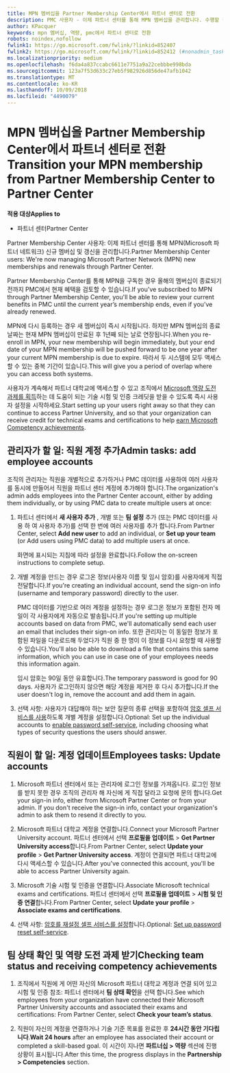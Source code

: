 ```yaml
---
title: MPN 멤버십을 Partner Membership Center에서 파트너 센터로 전환
description: PMC 사용자 - 이제 파트너 센터를 통해 MPN 멤버십을 관리합니다. 수행할 작업은 다음과 같습니다.
author: KPacquer
keywords: mpn 멤버십, 역량, pmc에서 파트너 센터로 전환
robots: noindex,nofollow
fwlink1: https://go.microsoft.com/fwlink/?linkid=852407
fwlink2: https://go.microsoft.com/fwlink/?linkid=852412 (#nonadmin_tasks)
ms.localizationpriority: medium
ms.openlocfilehash: f6da4a837ccabc6611e7751a9a22cebbbe998bda
ms.sourcegitcommit: 123a7f53d633c27eb5f982926d856de47afb1042
ms.translationtype: MT
ms.contentlocale: ko-KR
ms.lasthandoff: 10/09/2018
ms.locfileid: "4490079"
---
```

# <a name="transition-your-mpn-membership-from-partner-membership-center-to-partner-center"></a><span data-ttu-id="012e7-105">MPN 멤버십을 Partner Membership Center에서 파트너 센터로 전환</span><span class="sxs-lookup"><span data-stu-id="012e7-105">Transition your MPN membership from Partner Membership Center to Partner Center</span></span>

**<span data-ttu-id="012e7-106">적용 대상</span><span class="sxs-lookup"><span data-stu-id="012e7-106">Applies to</span></span>**
-  <span data-ttu-id="012e7-107">파트너 센터</span><span class="sxs-lookup"><span data-stu-id="012e7-107">Partner Center</span></span>

<span data-ttu-id="012e7-108">Partner Membership Center 사용자: 이제 파트너 센터를 통해 MPN(Microsoft 파트너 네트워크) 신규 멤버십 및 갱신을 관리합니다.</span><span class="sxs-lookup"><span data-stu-id="012e7-108">Partner Membership Center users: We're now managing Microsoft Partner Network (MPN) new memberships and renewals through Partner Center.</span></span>  

<span data-ttu-id="012e7-109">Partner Membership Center를 통해 MPN을 구독한 경우 올해의 멤버십이 종료되기 전까지 PMC에서 현재 혜택을 검토할 수 있습니다.</span><span class="sxs-lookup"><span data-stu-id="012e7-109">If you've subscribed to MPN through Partner Membership Center, you'll be able to review your current benefits in PMC until the current year’s membership ends, even if you’ve already renewed.</span></span> 

<span data-ttu-id="012e7-110">MPN에 다시 등록하는 경우 새 멤버십이 즉시 시작됩니다. 하지만 MPN 멤버십의 종료 날짜는 현재 MPN 멤버십이 만료된 후 1년째 되는 날로 연장됩니다.</span><span class="sxs-lookup"><span data-stu-id="012e7-110">When you re-enroll in MPN, your new membership will begin immediately, but your end date of your MPN membership will be pushed forward to be one year after your current MPN membership is due to expire.</span></span> <span data-ttu-id="012e7-111">따라서 두 시스템에 모두 액세스할 수 있는 중복 기간이 있습니다.</span><span class="sxs-lookup"><span data-stu-id="012e7-111">This will give you a period of overlap where you can access both systems.</span></span>

<span data-ttu-id="012e7-112">사용자가 계속해서 파트너 대학교에 액세스할 수 있고 조직에서 [Microsoft 역량 도전 과제를 획득](competencies.md)하는 데 도움이 되는 기술 시험 및 인증 크레딧을 받을 수 있도록 즉시 사용자 설정을 시작하세요.</span><span class="sxs-lookup"><span data-stu-id="012e7-112">Start setting up your users right away so that they can continue to access Partner University, and so that your organization can receive credit for technical exams and certifications to help [earn Microsoft Competency achievements](competencies.md).</span></span> 

## <a name="admin-tasks-add-employee-accounts"></a><span data-ttu-id="012e7-113">관리자가 할 일: 직원 계정 추가</span><span class="sxs-lookup"><span data-stu-id="012e7-113">Admin tasks: add employee accounts</span></span>

<span data-ttu-id="012e7-114">조직의 관리자는 직원을 개별적으로 추가하거나 PMC 데이터를 사용하여 여러 사용자를 동시에 만들어서 직원을 파트너 센터 계정에 추가해야 합니다.</span><span class="sxs-lookup"><span data-stu-id="012e7-114">The organization's admin adds employees into the Partner Center account, either by adding them individually, or by using PMC data to create multiple users at once:</span></span>

1.  <span data-ttu-id="012e7-115">파트너 센터에서 **새 사용자 추가** , 개별 또는 **팀 설정** 추가 (또는 PMC 데이터를 사용 하 여 사용자 추가)를 선택 한 번에 여러 사용자를 추가 합니다.</span><span class="sxs-lookup"><span data-stu-id="012e7-115">From Partner Center, select **Add new user** to add an individual, or **Set up your team** (or Add users using PMC data) to add multiple users at once.</span></span>
    
    <span data-ttu-id="012e7-116">화면에 표시되는 지침에 따라 설정을 완료합니다.</span><span class="sxs-lookup"><span data-stu-id="012e7-116">Follow the on-screen instructions to complete setup.</span></span>

2.  <span data-ttu-id="012e7-117">개별 계정을 만드는 경우 로그온 정보(사용자 이름 및 임시 암호)를 사용자에게 직접 전달합니다.</span><span class="sxs-lookup"><span data-stu-id="012e7-117">If you're creating an individual account, send the sign-on info (username and temporary password) directly to the user.</span></span>

    <span data-ttu-id="012e7-118">PMC 데이터를 기반으로 여러 계정을 설정하는 경우 로그온 정보가 포함된 전자 메일이 각 사용자에게 자동으로 발송됩니다.</span><span class="sxs-lookup"><span data-stu-id="012e7-118">If you're setting up multiple accounts based on data from PMC, we'll automatically send each user an email that includes their sign-on info.</span></span> <span data-ttu-id="012e7-119">또한 관리자는 이 동일한 정보가 포함된 파일을 다운로드해 두었다가 직원 중 한 명이 이 정보를 다시 요청할 때 사용할 수 있습니다.</span><span class="sxs-lookup"><span data-stu-id="012e7-119">You'll also be able to download a file that contains this same information, which you can use in case one of your employees needs this information again.</span></span>

    <span data-ttu-id="012e7-120">임시 암호는 90일 동안 유효합니다.</span><span class="sxs-lookup"><span data-stu-id="012e7-120">The temporary password is good for 90 days.</span></span> <span data-ttu-id="012e7-121">사용자가 로그인하지 않으면 해당 계정을 제거한 후 다시 추가합니다.</span><span class="sxs-lookup"><span data-stu-id="012e7-121">If the user doesn't log in, remove the account and add them in again.</span></span>

3.  <span data-ttu-id="012e7-122">선택 사항: 사용자가 대답해야 하는 보안 질문의 종류 선택을 포함하여 [암호 셀프 서비스를 사용](https://docs.microsoft.com/azure/active-directory/active-directory-passwords-getting-started)하도록 개별 계정을 설정합니다.</span><span class="sxs-lookup"><span data-stu-id="012e7-122">Optional: Set up the individual accounts to [enable password self-service](https://docs.microsoft.com/azure/active-directory/active-directory-passwords-getting-started), including choosing what types of security questions the users should answer.</span></span> 

## <a href="" id="nonadmin_tasks"></a> <span data-ttu-id="012e7-123">직원이 할 일: 계정 업데이트</span><span class="sxs-lookup"><span data-stu-id="012e7-123">Employees tasks: Update accounts</span></span>

1.  <span data-ttu-id="012e7-124">Microsoft 파트너 센터에서 또는 관리자에 로그인 정보를 가져옵니다. 로그인 정보를 받지 못한 경우 조직의 관리자 해 자신에 게 직접 달라고 요청에 문의 합니다.</span><span class="sxs-lookup"><span data-stu-id="012e7-124">Get your sign-in info, either from Microsoft Partner Center or from your admin. If you don't receive the sign-in info, contact your organization's admin to ask them to resend it directly to you.</span></span> 

2.  <span data-ttu-id="012e7-125">Microsoft 파트너 대학교 계정을 연결합니다.</span><span class="sxs-lookup"><span data-stu-id="012e7-125">Connect your Microsoft Partner University account.</span></span> <span data-ttu-id="012e7-126">파트너 센터에서 선택 **프로필을 업데이트** > **Get Partner University access**합니다.</span><span class="sxs-lookup"><span data-stu-id="012e7-126">From Partner Center, select **Update your profile** > **Get Partner University access**.</span></span>  <span data-ttu-id="012e7-127">계정이 연결되면 파트너 대학교에 다시 액세스할 수 있습니다.</span><span class="sxs-lookup"><span data-stu-id="012e7-127">After you've connected this account, you'll be able to access Partner University again.</span></span>

3.  <span data-ttu-id="012e7-128">Microsoft 기술 시험 및 인증을 연결합니다.</span><span class="sxs-lookup"><span data-stu-id="012e7-128">Associate Microsoft technical exams and certifications.</span></span> <span data-ttu-id="012e7-129">파트너 센터에서 선택 **프로필을 업데이트** > **시험 및 인증 연결**합니다.</span><span class="sxs-lookup"><span data-stu-id="012e7-129">From Partner Center, select **Update your profile** > **Associate exams and certifications**.</span></span> 

4.  <span data-ttu-id="012e7-130">선택 사항: [암호를 재설정 셀프 서비스를 설정](https://docs.microsoft.com/en-us/azure/active-directory/active-directory-passwords-update-your-own-password)합니다.</span><span class="sxs-lookup"><span data-stu-id="012e7-130">Optional: [Set up password reset self-service](https://docs.microsoft.com/en-us/azure/active-directory/active-directory-passwords-update-your-own-password).</span></span>

## <a name="checking-team-status-and-receiving-competency-achievements"></a><span data-ttu-id="012e7-131">팀 상태 확인 및 역량 도전 과제 받기</span><span class="sxs-lookup"><span data-stu-id="012e7-131">Checking team status and receiving competency achievements</span></span>

1.  <span data-ttu-id="012e7-132">조직에서 직원에 게 어떤 자신의 Microsoft 파트너 대학교 계정과 연결 되어 있고 시험 및 인증 참조: 파트너 센터에서 **팀 상태 확인**을 선택 합니다.</span><span class="sxs-lookup"><span data-stu-id="012e7-132">See which employees from your organization have connected their Microsoft Partner University accounts and associated their exams and certifications: From Partner Center, select **Check your team’s status**.</span></span>

2.  <span data-ttu-id="012e7-133">직원이 자신의 계정을 연결하거나 기술 기준 목표를 완료한 후 **24시간 동안 기다립니다**.</span><span class="sxs-lookup"><span data-stu-id="012e7-133">**Wait 24 hours** after an employee has associated their account or completed a skill-based goal.</span></span> <span data-ttu-id="012e7-134">이 시간이 지나면 **파트너십 > 역량** 섹션에 진행 상황이 표시됩니다.</span><span class="sxs-lookup"><span data-stu-id="012e7-134">After this time, the progress displays in the  **Partnership > Competencies** section.</span></span>
